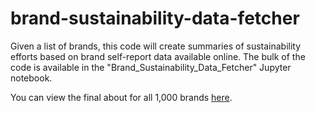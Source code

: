 # brand-sustainability-data-fetcher
Given a list of brands, this code will create summaries of sustainability efforts based on brand self-report data available online. The bulk of the code is available in the "Brand_Sustainability_Data_Fetcher" Jupyter notebook. 

You can view the final about for all 1,000 brands [here](https://scisley.github.io/brand-sustainability-data-fetcher/).
